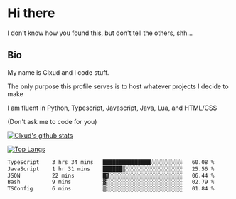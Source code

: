 

# Hi there
I don't know how you found this, but don't tell the others, shh...

## Bio
My name is Clxud and I code stuff.

The only purpose this profile serves is to host whatever projects I decide to make

I am fluent in Python, Typescript, Javascript, Java, Lua, and HTML/CSS



(Don't ask me to code for you)

[![Clxud's github stats](https://github-readme-stats.vercel.app/api?username=cloudwithax&count_private=true&theme=dark&show_icons=true)](https://github.com/anuraghazra/github-readme-stats) 

[![Top Langs](https://github-readme-stats.vercel.app/api/top-langs/?username=cloudwithax&theme=dark)](https://github.com/anuraghazra/github-readme-stats)

<!--START_SECTION:waka-->

```txt
TypeScript    3 hrs 34 mins   ███████████████░░░░░░░░░░   60.08 %
JavaScript    1 hr 31 mins    ██████▒░░░░░░░░░░░░░░░░░░   25.56 %
JSON          22 mins         █▓░░░░░░░░░░░░░░░░░░░░░░░   06.44 %
Bash          9 mins          ▓░░░░░░░░░░░░░░░░░░░░░░░░   02.79 %
TSConfig      6 mins          ▒░░░░░░░░░░░░░░░░░░░░░░░░   01.84 %
```

<!--END_SECTION:waka-->







